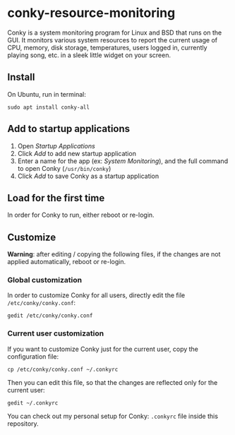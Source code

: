 # conky-resource-monitoring


Conky is a system monitoring program for Linux and BSD that runs on the GUI. It monitors various system resources to report the current usage of CPU, memory, disk storage, temperatures, users logged in, currently playing song, etc. in a sleek little widget on your screen.

## Install

On Ubuntu, run in terminal:
```
sudo apt install conky-all
```

## Add to startup applications

1. Open _Startup Applications_ 
2. Click _Add_ to add new startup application
3. Enter a name for the app (ex: _System Monitoring_), and the full command to open Conky (`/usr/bin/conky`)
4. Click _Add_ to save Conky as a startup application


## Load for the first time

In order for Conky to run, either reboot or re-login.

## Customize
**Warning**: after editing / copying the following files, if the changes are not applied automatically, reboot or re-login.

### Global customization
In order to customize Conky for all users, directly edit the file `/etc/conky/conky.conf`:
```
gedit /etc/conky/conky.conf
```

### Current user customization
If you want to customize Conky just for the current user, copy the configuration file:
```
cp /etc/conky/conky.conf ~/.conkyrc
```
Then you can edit this file, so that the changes are reflected only for the current user:
```
gedit ~/.conkyrc
```

You can check out my personal setup for Conky: `.conkyrc` file inside this repository.
